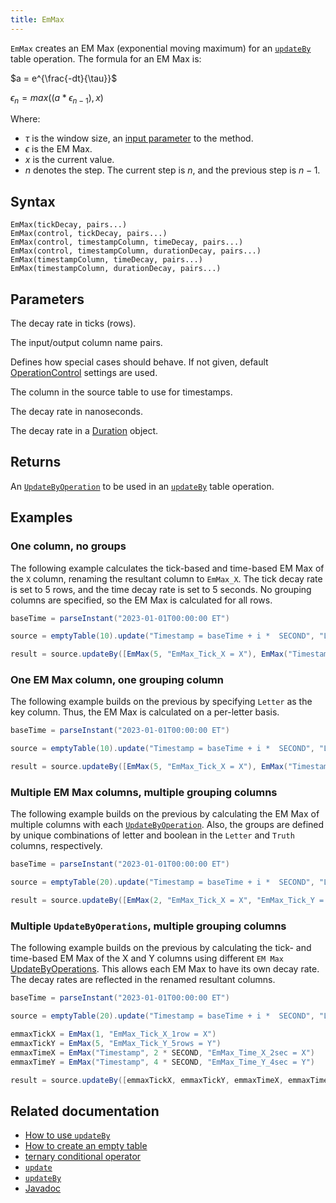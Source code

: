 ```yaml
---
title: EmMax
---
```


`EmMax` creates an EM Max (exponential moving maximum) for an [`updateBy`](./updateBy.md) table operation. The formula for an EM Max is:

$a = e^{\frac{-dt}{\tau}}$

$\epsilon_{n} = max((a * \epsilon_{n-1}), x)$

Where:

- $\tau$ is the window size, an [input parameter](#parameters) to the method.
- $\epsilon$ is the EM Max.
- $x$ is the current value.
- $n$ denotes the step. The current step is $n$, and the previous step is $n - 1$.

## Syntax

```
EmMax(tickDecay, pairs...)
EmMax(control, tickDecay, pairs...)
EmMax(control, timestampColumn, timeDecay, pairs...)
EmMax(control, timestampColumn, durationDecay, pairs...)
EmMax(timestampColumn, timeDecay, pairs...)
EmMax(timestampColumn, durationDecay, pairs...)
```

## Parameters

<ParamTable>
<Param name="tickDecay" type="double">

The decay rate in ticks (rows).

</Param>
<Param name="pairs" type="String...">

The input/output column name pairs.

</Param>
<Param name="control" type="OperationControl">

Defines how special cases should behave. If not given, default [OperationControl](./OperationControl.md) settings are used.

</Param>
<Param name="timestampColumn" type="String">

The column in the source table to use for timestamps.

</Param>
<Param name="timeDecay" type="long">

The decay rate in nanoseconds.

</Param>
<Param name="durationDecay" type="Duration">

The decay rate in a [Duration](https://docs.oracle.com/en/java/javase/17/docs/api/java.base/java/time/Duration.html) object.

</Param>
</ParamTable>

## Returns

An [`UpdateByOperation`](./updateBy.md#parameters) to be used in an [`updateBy`](./updateBy.md) table operation.

## Examples

### One column, no groups

The following example calculates the tick-based and time-based EM Max of the `X` column, renaming the resultant column to `EmMax_X`. The tick decay rate is set to 5 rows, and the time decay rate is set to 5 seconds. No grouping columns are specified, so the EM Max is calculated for all rows.

```groovy order=source,result
baseTime = parseInstant("2023-01-01T00:00:00 ET")

source = emptyTable(10).update("Timestamp = baseTime + i *  SECOND", "Letter = (i % 2 == 0) ? `A` : `B`", "X = randomInt(0,25)")

result = source.updateBy([EmMax(5, "EmMax_Tick_X = X"), EmMax("Timestamp", 5 * SECOND, "EmMax_Time_X = X")])
```

### One EM Max column, one grouping column

The following example builds on the previous by specifying `Letter` as the key column. Thus, the EM Max is calculated on a per-letter basis.

```groovy order=source,result
baseTime = parseInstant("2023-01-01T00:00:00 ET")

source = emptyTable(10).update("Timestamp = baseTime + i *  SECOND", "Letter = (i % 2 == 0) ? `A` : `B`", "X = randomInt(0,25)")

result = source.updateBy([EmMax(5, "EmMax_Tick_X = X"), EmMax("Timestamp", 5 * SECOND, "EmMax_Time_X = X")], "Letter")
```

### Multiple EM Max columns, multiple grouping columns

The following example builds on the previous by calculating the EM Max of multiple columns with each [`UpdateByOperation`](./updateBy.md#parameters). Also, the groups are defined by unique combinations of letter and boolean in the `Letter` and `Truth` columns, respectively.

```groovy order=source,result
baseTime = parseInstant("2023-01-01T00:00:00 ET")

source = emptyTable(20).update("Timestamp = baseTime + i *  SECOND", "Letter = (i % 2 == 0) ? `A` : `B`", "Truth = randomBool()", "X = randomInt(0, 25)", "Y = randomInt(0, 25)")

result = source.updateBy([EmMax(2, "EmMax_Tick_X = X", "EmMax_Tick_Y = Y"), EmMax("Timestamp", 3 * SECOND, "EmMax_Time_X = X", "EmMax_Time_Y = Y")], "Letter", "Truth")
```

### Multiple `UpdateByOperations`, multiple grouping columns

The following example builds on the previous by calculating the tick- and time-based EM Max of the X and Y columns using different `EM Max` [UpdateByOperations](./updateBy.md#parameters). This allows each EM Max to have its own decay rate. The decay rates are reflected in the renamed resultant columns.

```groovy order=source,result
baseTime = parseInstant("2023-01-01T00:00:00 ET")

source = emptyTable(20).update("Timestamp = baseTime + i *  SECOND", "Letter = (i % 2 == 0) ? `A` : `B`", "Truth = randomBool()", "X = randomInt(0, 25)", "Y = randomInt(0, 25)")

emmaxTickX = EmMax(1, "EmMax_Tick_X_1row = X")
emmaxTickY = EmMax(5, "EmMax_Tick_Y_5rows = Y")
emmaxTimeX = EmMax("Timestamp", 2 * SECOND, "EmMax_Time_X_2sec = X")
emmaxTimeY = EmMax("Timestamp", 4 * SECOND, "EmMax_Time_Y_4sec = Y")

result = source.updateBy([emmaxTickX, emmaxTickY, emmaxTimeX, emmaxTimeY], "Letter", "Truth")
```

## Related documentation

- [How to use `updateBy`](../../../how-to-guides/use-update-by.md)
- [How to create an empty table](../../../how-to-guides/new-and-empty-table.md#emptytable)
- [ternary conditional operator](../../../how-to-guides/ternary-if-how-to.md)
- [`update`](../select/update.md)
- [`updateBy`](./updateBy.md)
- [Javadoc](https://deephaven.io/core/javadoc/io/deephaven/api/updateby/UpdateByOperation.html#EmMax(double,java.lang.String...))
